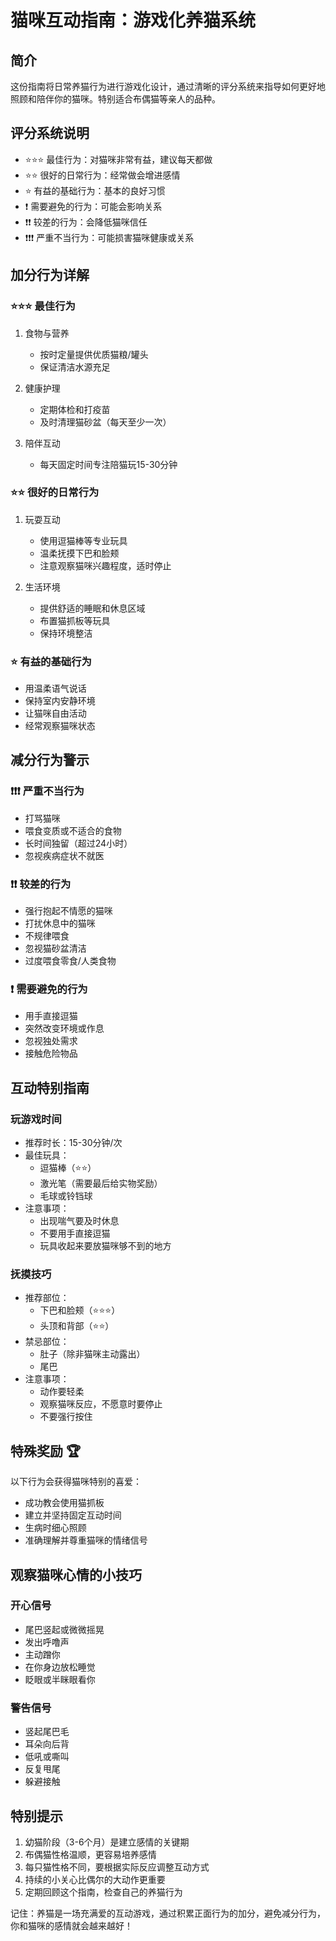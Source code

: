 # 猫咪互动指南：游戏化养猫系统

## 简介
这份指南将日常养猫行为进行游戏化设计，通过清晰的评分系统来指导如何更好地照顾和陪伴你的猫咪。特别适合布偶猫等亲人的品种。

## 评分系统说明
- ⭐⭐⭐ 最佳行为：对猫咪非常有益，建议每天都做
- ⭐⭐ 很好的日常行为：经常做会增进感情
- ⭐ 有益的基础行为：基本的良好习惯
- ❗ 需要避免的行为：可能会影响关系
- ❗❗ 较差的行为：会降低猫咪信任
- ❗❗❗ 严重不当行为：可能损害猫咪健康或关系

## 加分行为详解

### ⭐⭐⭐ 最佳行为
1. 食物与营养
   - 按时定量提供优质猫粮/罐头
   - 保证清洁水源充足

2. 健康护理
   - 定期体检和打疫苗
   - 及时清理猫砂盆（每天至少一次）

3. 陪伴互动
   - 每天固定时间专注陪猫玩15-30分钟

### ⭐⭐ 很好的日常行为
1. 玩耍互动
   - 使用逗猫棒等专业玩具
   - 温柔抚摸下巴和脸颊
   - 注意观察猫咪兴趣程度，适时停止

2. 生活环境
   - 提供舒适的睡眠和休息区域
   - 布置猫抓板等玩具
   - 保持环境整洁

### ⭐ 有益的基础行为
- 用温柔语气说话
- 保持室内安静环境
- 让猫咪自由活动
- 经常观察猫咪状态

## 减分行为警示

### ❗❗❗ 严重不当行为
- 打骂猫咪
- 喂食变质或不适合的食物
- 长时间独留（超过24小时）
- 忽视疾病症状不就医

### ❗❗ 较差的行为
- 强行抱起不情愿的猫咪
- 打扰休息中的猫咪
- 不规律喂食
- 忽视猫砂盆清洁
- 过度喂食零食/人类食物

### ❗ 需要避免的行为
- 用手直接逗猫
- 突然改变环境或作息
- 忽视独处需求
- 接触危险物品

## 互动特别指南

### 玩游戏时间
- 推荐时长：15-30分钟/次
- 最佳玩具：
  - 逗猫棒（⭐⭐）
  - 激光笔（需要最后给实物奖励）
  - 毛球或铃铛球
- 注意事项：
  - 出现喘气要及时休息
  - 不要用手直接逗猫
  - 玩具收起来要放猫咪够不到的地方

### 抚摸技巧
- 推荐部位：
  - 下巴和脸颊（⭐⭐⭐）
  - 头顶和背部（⭐⭐）
- 禁忌部位：
  - 肚子（除非猫咪主动露出）
  - 尾巴
- 注意事项：
  - 动作要轻柔
  - 观察猫咪反应，不愿意时要停止
  - 不要强行按住

## 特殊奖励 🏆
以下行为会获得猫咪特别的喜爱：
- 成功教会使用猫抓板
- 建立并坚持固定互动时间
- 生病时细心照顾
- 准确理解并尊重猫咪的情绪信号

## 观察猫咪心情的小技巧

### 开心信号
- 尾巴竖起或微微摇晃
- 发出呼噜声
- 主动蹭你
- 在你身边放松睡觉
- 眨眼或半眯眼看你

### 警告信号
- 竖起尾巴毛
- 耳朵向后背
- 低吼或嘶叫
- 反复甩尾
- 躲避接触

## 特别提示
1. 幼猫阶段（3-6个月）是建立感情的关键期
2. 布偶猫性格温顺，更容易培养感情
3. 每只猫性格不同，要根据实际反应调整互动方式
4. 持续的小关心比偶尔的大动作更重要
5. 定期回顾这个指南，检查自己的养猫行为

记住：养猫是一场充满爱的互动游戏，通过积累正面行为的加分，避免减分行为，你和猫咪的感情就会越来越好！
